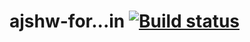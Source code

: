 # ajshw-for...in  [![Build status](https://ci.appveyor.com/api/projects/status/9f46f0emxictof2a?svg=true)](https://ci.appveyor.com/project/blackseliger/ajshw-destructuring)

